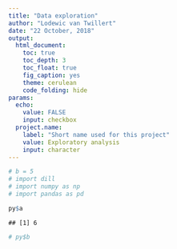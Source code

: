```yaml
---
title: "Data exploration"
author: "Lodewic van Twillert"
date: "22 October, 2018"
output:
  html_document:
    toc: true
    toc_depth: 3
    toc_float: true
    fig_caption: yes
    theme: cerulean
    code_folding: hide
params:
  echo:
    value: FALSE
    input: checkbox
  project.name: 
    label: "Short name used for this project"
    value: Exploratory analysis
    input: character
---
```







```r
# b = 5
# import dill
# import numpy as np
# import pandas as pd
```


```r
py$a
```

```
## [1] 6
```

```r
# py$b
```
